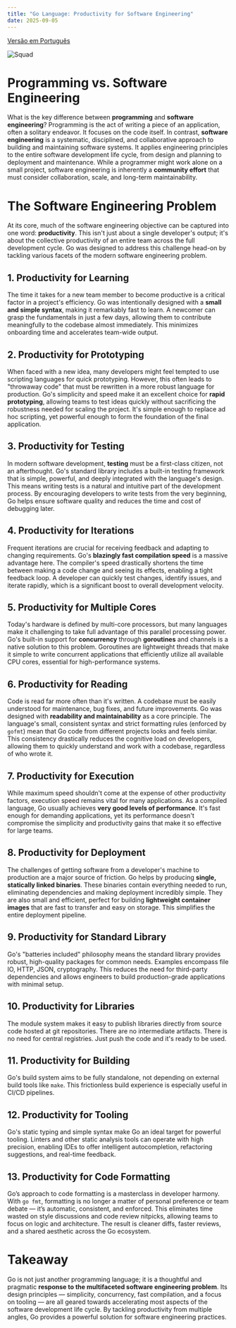 ```yaml
---
title: "Go Language: Productivity for Software Engineering"
date: 2025-09-05
---
```


[Versão em Português](/blog/2025/09/05/productivity-pt.html)

![Squad](/blog/docs/assets/gophers-squad.png)

# Programming vs. Software Engineering

What is the key difference between **programming** and **software engineering**? Programming is the act of writing a piece of an application, often a solitary endeavor. It focuses on the code itself. In contrast, **software engineering** is a systematic, disciplined, and collaborative approach to building and maintaining software systems. It applies engineering principles to the entire software development life cycle, from design and planning to deployment and maintenance. While a programmer might work alone on a small project, software engineering is inherently a **community effort** that must consider collaboration, scale, and long-term maintainability.

# The Software Engineering Problem

At its core, much of the software engineering objective can be captured into one word: **productivity**. This isn't just about a single developer's output; it's about the collective productivity of an entire team across the full development cycle. Go was designed to address this challenge head-on by tackling various facets of the modern software engineering problem.

## 1. Productivity for Learning

The time it takes for a new team member to become productive is a critical factor in a project's efficiency. Go was intentionally designed with a **small and simple syntax**, making it remarkably fast to learn. A newcomer can grasp the fundamentals in just a few days, allowing them to contribute meaningfully to the codebase almost immediately. This minimizes onboarding time and accelerates team-wide output. 

## 2. Productivity for Prototyping

When faced with a new idea, many developers might feel tempted to use scripting languages for quick prototyping. However, this often leads to "throwaway code" that must be rewritten in a more robust language for production. Go's simplicity and speed make it an excellent choice for **rapid prototyping**, allowing teams to test ideas quickly without sacrificing the robustness needed for scaling the project. It's simple enough to replace ad hoc scripting, yet powerful enough to form the foundation of the final application.

## 3. Productivity for Testing

In modern software development, **testing** must be a first-class citizen, not an afterthought. Go's standard library includes a built-in testing framework that is simple, powerful, and deeply integrated with the language's design. This means writing tests is a natural and intuitive part of the development process. By encouraging developers to write tests from the very beginning, Go helps ensure software quality and reduces the time and cost of debugging later.

## 4. Productivity for Iterations

Frequent iterations are crucial for receiving feedback and adapting to changing requirements. Go's **blazingly fast compilation speed** is a massive advantage here. The compiler's speed drastically shortens the time between making a code change and seeing its effects, enabling a tight feedback loop. A developer can quickly test changes, identify issues, and iterate rapidly, which is a significant boost to overall development velocity.

## 5. Productivity for Multiple Cores

Today's hardware is defined by multi-core processors, but many languages make it challenging to take full advantage of this parallel processing power. Go's built-in support for **concurrency** through **goroutines** and channels is a native solution to this problem. Goroutines are lightweight threads that make it simple to write concurrent applications that efficiently utilize all available CPU cores, essential for high-performance systems.

## 6. Productivity for Reading

Code is read far more often than it's written. A codebase must be easily understood for maintenance, bug fixes, and future improvements. Go was designed with **readability and maintainability** as a core principle. The language's small, consistent syntax and strict formatting rules (enforced by `gofmt`) mean that Go code from different projects looks and feels similar. This consistency drastically reduces the cognitive load on developers, allowing them to quickly understand and work with a codebase, regardless of who wrote it.

## 7. Productivity for Execution

While maximum speed shouldn't come at the expense of other productivity factors, execution speed remains vital for many applications. As a compiled language, Go usually achieves **very good levels of performance**. It's fast enough for demanding applications, yet its performance doesn't compromise the simplicity and productivity gains that make it so effective for large teams.

## 8. Productivity for Deployment

The challenges of getting software from a developer's machine to production are a major source of friction. Go helps by producing **single, statically linked binaries**. These binaries contain everything needed to run, eliminating dependencies and making deployment incredibly simple. They are also small and efficient, perfect for building **lightweight container images** that are fast to transfer and easy on storage. This simplifies the entire deployment pipeline.

## 9. Productivity for Standard Library

Go's "batteries included" philosophy means the standard library provides robust, high-quality packages for common needs. Examples encompass file IO, HTTP, JSON, cryptography. This reduces the need for third-party dependencies and allows engineers to build production-grade applications with minimal setup.

## 10. Productivity for Libraries

The module system makes it easy to publish libraries directly from source code hosted at git repositories. There are no intermediate artifacts. There is no need for central registries. Just push the code and it's ready to be used.

## 11. Productivity for Building

Go's build system aims to be fully standalone, not depending on external build tools like `make`. This frictionless build experience is especially useful in CI/CD pipelines.

## 12. Productivity for Tooling

Go's static typing and simple syntax make Go an ideal target for powerful tooling. Linters and other static analysis tools can operate with high precision, enabling IDEs to offer intelligent autocompletion, refactoring suggestions, and real-time feedback.

## 13. Productivity for Code Formatting

Go’s approach to code formatting is a masterclass in developer harmony. With `go fmt`, formatting is no longer a matter of personal preference or team debate — it’s automatic, consistent, and enforced. This eliminates time wasted on style discussions and code review nitpicks, allowing teams to focus on logic and architecture. The result is cleaner diffs, faster reviews, and a shared aesthetic across the Go ecosystem.

# Takeaway

Go is not just another programming language; it is a thoughtful and pragmatic **response to the multifaceted software engineering problem**. Its design principles — simplicity, concurrency, fast compilation, and a focus on tooling — are all geared towards accelerating most aspects of the software development life cycle. By tackling productivity from multiple angles, Go provides a powerful solution for software engineering practices.
